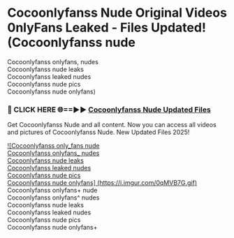 # Cocoonlyfanss Nude Original Videos 0nlyFans Leaked - Files Updated! (Cocoonlyfanss nude<br>

Cocoonlyfanss onlyfans, nudes<br>
Cocoonlyfanss nude leaks<br>
Cocoonlyfanss leaked nudes<br>
Cocoonlyfanss nude pics<br>
Cocoonlyfanss nude onlyfans)

<h3>🔴 CLICK HERE 🌐==►► <a href="https://tinyurl.com/leaks-videos" rel="nofollow">Cocoonlyfanss Nude Updated Files</a></h3>

Get Cocoonlyfanss Nude and all content. Now you can access all videos and pictures of Cocoonlyfanss Nude. New Updated Files 2025!

[![Cocoonlyfanss only_fans nude<br>
Cocoonlyfanss onlyfans_ nudes<br>
Cocoonlyfanss nude leaks<br>
Cocoonlyfanss leaked nudes<br>
Cocoonlyfanss nude pics<br>
Cocoonlyfanss nude onlyfans]
(https://i.imgur.com/0qMVB7G.gif)](https://tinyurl.com/leaks-videos)
Cocoonlyfanss onlyfans+ nude<br>
Cocoonlyfanss onlyfans^ nudes<br>
Cocoonlyfanss nude leaks<br>
Cocoonlyfanss leaked nudes<br>
Cocoonlyfanss nude pics<br>
Cocoonlyfanss nude onlyfans+